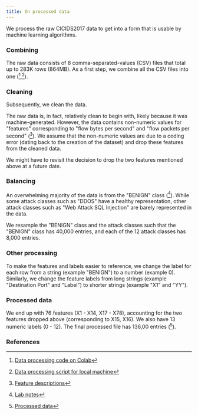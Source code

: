 ```yaml
---
title: On processed data
---
```

We process the raw CICIDS2017 data to get into a form that is usable by machine learning algorithms.

### Combining
The raw data consists of 8 comma-separated-values (CSV) files that total up to 283K rows (864MB). As a first step, we combine all the CSV files into one ([^colab1],[^scripts1]).

### Cleaning
Subsequently, we clean the data. 

The raw data is, in fact, relatively clean to begin with, likely because it was machine-generated. However, the data contains non-numeric values for "features" corresponding to "flow bytes per second" and "flow packets per second" ([^notes1]). We assume that the non-numeric values are due to a coding error (dating back to the creation of the dataset) and drop these features from the cleaned data. 

We might have to revisit the decision to drop the two features mentioned above at a future date.

### Balancing
An overwhelming majority of the data is from the "BENIGN" class ([^notes2]). While some attack classes such as "DDOS" have a healthy representation, other attack classes such as "Web Attack SQL Injection" are barely represented in the data. 

We resample the "BENIGN" class and the attack classes such that the "BENIGN" class has 40,000 entries, and each of the 12 attack classes has 8,000 entries.

### Other processing
To make the features and labels easier to reference, we change the label for each row from a string (example "BENIGN") to a number (example 0). Similarly, we change the feature labels from long strings (example "Destination Port" and "Label") to shorter strings (example "X1" and "YY").

### Processed data
We end up with 76 features (X1 - X14, X17 - X78), accounting for the two features dropped above (corresponding to X15, X16). We also have 13 numeric labels (0 - 12). The final processed file has 136,00 entries ([^data1]).


### References
[^notes1]: [Feature descriptions](https://github.com/r-dube/CICIDS/blob/main/notes/cicflowmeter-2020-ReadMe.txt)
[^notes2]: [Lab notes](https://github.com/r-dube/CICIDS/blob/main/notes/lab-notes.txt)
[^colab1]: [Data processing code on Colab](https://github.com/r-dube/CICIDS/blob/main/cicids_data.ipynb)
[^scripts1]: [Data processing script for local machine](https://github.com/r-dube/CICIDS/blob/main/scripts/ids_utils.py)
[^data1]: [Processed data](https://github.com/r-dube/CICIDS/blob/main/MachineLearningCVE/processed/bal-cicids2017.csv)
